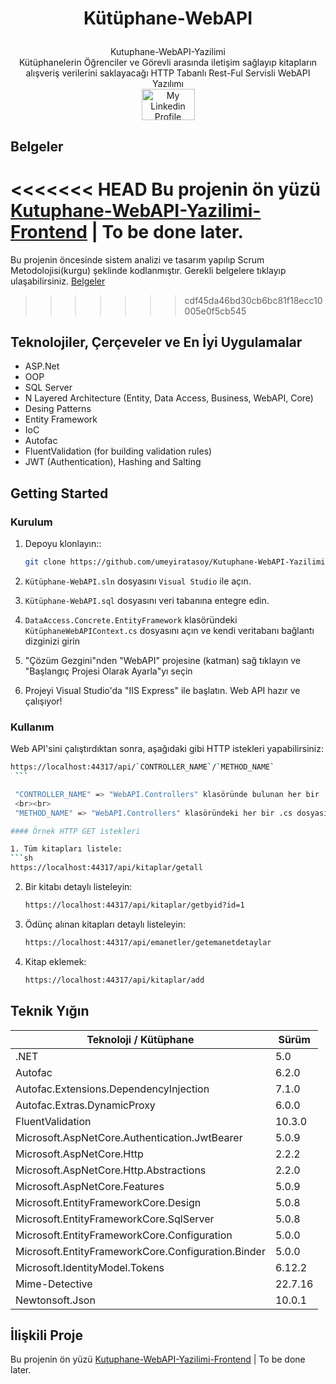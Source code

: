 # <p align="center">Kütüphane-WebAPI</p>
<div align="center">Kutuphane-WebAPI-Yazilimi </br>
Kütüphanelerin Öğrenciler ve Görevli arasında iletişim sağlayıp kitapların alışveriş verilerini saklayacağı HTTP Tabanlı Rest-Ful Servisli WebAPI Yazılımı </div>

<div align="center">
   <a href = "https://www.linkedin.com/in/umeyir-atasoy/"><img  src = "https://marka-logo.com/wp-content/uploads/2020/04/Linkedin-Logo.png" width = "85" height = "50" alt = "My Linkedin Profile"/></a>
</div>

## Belgeler

<<<<<<< HEAD
Bu projenin ön yüzü [Kutuphane-WebAPI-Yazilimi-Frontend](#) | To be done later.
=======
Bu projenin öncesinde sistem analizi ve tasarım yapılıp Scrum Metodolojisi(kurgu) şeklinde kodlanmıştır.
   Gerekli belgelere tıklayıp ulaşabilirsiniz. [Belgeler](https://github.com/umeyiratasoy/Kutuphane-WebAPI-Yazilimi/tree/Kutuphane-WebAPI-Yazilimi/Documents)
>>>>>>> cdf45da46bd30cb6bc81f18ecc10005e0f5cb545


## Teknolojiler, Çerçeveler ve En İyi Uygulamalar

  * ASP.Net 
  * OOP
  * SQL Server
  * N Layered Architecture (Entity, Data Access, Business, WebAPI, Core)
  * Desing Patterns
  * Entity Framework 
  * IoC
  * Autofac
  * FluentValidation (for building validation rules)
  * JWT (Authentication), Hashing and Salting

## Getting Started

### Kurulum

1. Depoyu klonlayın::

   ```sh
   git clone https://github.com/umeyiratasoy/Kutuphane-WebAPI-Yazilimi.git
   ```
2. `Kütüphane-WebAPI.sln` dosyasını `Visual Studio` ile açın.
3. `Kütüphane-WebAPI.sql` dosyasını veri tabanına entegre edin.
4. `DataAccess.Concrete.EntityFramework` klasöründeki `KütüphaneWebAPIContext.cs` dosyasını açın ve kendi veritabanı bağlantı dizginizi girin
5. "Çözüm Gezgini"nden "WebAPI" projesine (katman) sağ tıklayın ve "Başlangıç Projesi Olarak Ayarla"yı seçin
6. Projeyi Visual Studio'da "IIS Express" ile başlatın. Web API hazır ve çalışıyor!

### Kullanım
 
Web API'sini çalıştırdıktan sonra, aşağıdaki gibi HTTP istekleri yapabilirsiniz:
   
   ```sh
   https://localhost:44317/api/`CONTROLLER_NAME`/`METHOD_NAME`
    ```
 
    "CONTROLLER_NAME" => "WebAPI.Controllers" klasöründe bulunan her bir .cs dosyası (Örneğin, "OgrencilerController" için CONTROLLER_NAME: ogrenciler )
    <br><br>
    "METHOD_NAME" => "WebAPI.Controllers" klasöründeki her bir .cs dosyasındaki tüm yöntemler
 
#### Örnek HTTP GET istekleri

1. Tüm kitapları listele:
   ```sh
   https://localhost:44317/api/kitaplar/getall
   ```
2. Bir kitabı detaylı listeleyin:
   ```sh
   https://localhost:44317/api/kitaplar/getbyid?id=1
   ```
3. Ödünç alınan kitapları detaylı listeleyin:
   ```sh
   https://localhost:44317/api/emanetler/getemanetdetaylar
   ```
4. Kitap eklemek:
   ```sh
   https://localhost:44317/api/kitaplar/add
   ```

## Teknik Yığın
| Teknoloji / Kütüphane | Sürüm |
| ------------- | ------------- |
| .NET | 5.0 |
| Autofac | 6.2.0 |
| Autofac.Extensions.DependencyInjection | 7.1.0 |
| Autofac.Extras.DynamicProxy | 6.0.0 |
| FluentValidation | 10.3.0 |
| Microsoft.AspNetCore.Authentication.JwtBearer | 5.0.9 |
| Microsoft.AspNetCore.Http | 2.2.2 |
| Microsoft.AspNetCore.Http.Abstractions | 2.2.0 |
| Microsoft.AspNetCore.Features | 5.0.9 |
| Microsoft.EntityFrameworkCore.Design | 5.0.8 |
| Microsoft.EntityFrameworkCore.SqlServer | 5.0.8 |
| Microsoft.EntityFrameworkCore.Configuration | 5.0.0 |
| Microsoft.EntityFrameworkCore.Configuration.Binder | 5.0.0 |
| Microsoft.IdentityModel.Tokens | 6.12.2 |
| Mime-Detective | 22.7.16 |
| Newtonsoft.Json | 10.0.1 |


## İlişkili Proje

Bu projenin ön yüzü [Kutuphane-WebAPI-Yazilimi-Frontend](#) | To be done later.
